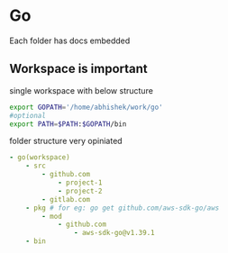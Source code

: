 # Go

Each folder has docs embedded

## Workspace is important

single workspace with below structure

```sh
export GOPATH='/home/abhishek/work/go'
#optional
export PATH=$PATH:$GOPATH/bin
```

folder structure very opiniated

```yaml
- go(workspace)
    - src
        - github.com
            - project-1
            - project-2
        - gitlab.com
    - pkg # for eg: go get github.com/aws-sdk-go/aws
        - mod
            - github.com
                - aws-sdk-go@v1.39.1
    - bin
```
